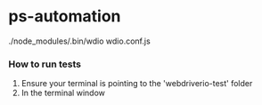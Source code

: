# ps-automation

./node_modules/.bin/wdio wdio.conf.js
<!-- -->
### How to run tests
1. Ensure your terminal is pointing to the 'webdriverio-test' folder
2. In the terminal window 